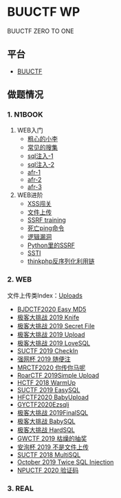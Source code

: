 # BUUCTF WP

BUUCTF ZERO TO ONE
## 平台
* [BUUCTF](https://buuoj.cn/challenges)

## 做题情况
### 1. N1BOOK
1. WEB入门
   - [粗心的小李](N1BOOK/[第一章%20web入门]粗心的小李.md)
   - [常见的搜集](N1BOOK/[第一章%20web入门]常见的搜集.md)
   - [sql注入-1](N1BOOK/[第一章%20web入门]sql注入-1.md)
   - [sql注入-2](N1BOOK/[第一章%20web入门]sql注入-2.md)
   - [afr-1](N1BOOK/[第一章%20web入门]afr-1.md)
   - [afr-2](N1BOOK/[第一章%20web入门]afr-2.md)
   - [afr-3](N1BOOK/[第一章%20web入门]afr-3.md)
2. WEB进阶
   - [XSS闯关](N1BOOK/[第二章%20web进阶]XSS闯关.md)
   - [文件上传](N1BOOK/[第二章%20web进阶]文件上传.md)
   - [SSRF training](N1BOOK/[第二章%20web进阶]SSRF%20Training.md)
   - [死亡ping命令](N1BOOK/[第二章%20web进阶]死亡ping命令.md)
   - [逻辑漏洞](N1BOOK/[第三章%20web进阶]逻辑漏洞.md)
   - [Python里的SSRF](N1BOOK/[第三章%20web进阶]Python里的SSRF.md)
   - [SSTI](N1BOOK/[第三章%20web进阶]SSTI.md)
   - [thinkphp反序列化利用链](N1BOOK/[第三章%20web进阶]thinkphp反序列化利用链.md)
### 2. WEB

文件上传类Index：[Uploads](WEB/Uploads.md)

- [BJDCTF2020 Easy MD5](WEB/[BJDCTF2020]Easy%20MD5.md)
- [极客大挑战 2019 Knife](WEB/[极客大挑战%202019]Knife.md)
- [极客大挑战 2019 Secret File](WEB/[极客大挑战%202019]Secret%20File.md)
- [极客大挑战 2019 Upload](WEB/[极客大挑战%202019]Upload.md)
- [极客大挑战 2019 LoveSQL](WEB/[极客大挑战%202019]LoveSQL.md)
- [SUCTF 2019 CheckIn](WEB/[SUCTF%202019]CheckIn.md)
- [强网杯 2019 随便注](WEB/[强网杯%202019]随便注.md)
- [MRCTF2020 你传你马呢](WEB/[MRCTF2020]你传你马呢.md)
- [RoarCTF 2019Simple Upload](WEB/[RoarCTF%202019]Simple%20Upload.md)
- [HCTF 2018 WarmUp](WEB/[HCTF%202018]WarmUp.md)
- [SUCTF 2019 EasySQL](WEB/[SUCTF%202019]EasySQL.md)
- [HFCTF2020 BabyUpload](WEB/[HFCTF2020]BabyUpload.md)
- [GYCTF2020Ezsqli](WEB/[GYCTF2020]Ezsqli.md)
- [极客大挑战 2019FinalSQL](WEB/[极客大挑战%202019]FinalSQL.md)
- [极客大挑战 BabySQL](WEB/[极客大挑战%202019]BabySQL.md)
- [极客大挑战 HardSQL](WEB/[极客大挑战%202019]HardSQL.md)
- [GWCTF 2019 枯燥的抽奖](WEB/[GWCTF%202019]枯燥的抽奖.md)
- [安洵杯 2019 不是文件上传](WEB/[安洵杯%202019]不是文件上传.md)
- [SUCTF 2018 MultiSQL](WEB/[SUCTF%202018]MultiSQL.md)
- [October 2019 Twice SQL Injection](WEB/October%202019%20Twice%20SQL%20Injection.md)
- [NPUCTF 2020 验证码](WEB/[NPUCTF2020]验证码.md)
### 3. REAL

